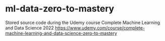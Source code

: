 # ml-data-zero-to-mastery
Stored source code during the Udemy course Complete Machine Learning and Data Science 2022 https://www.udemy.com/course/complete-machine-learning-and-data-science-zero-to-mastery
